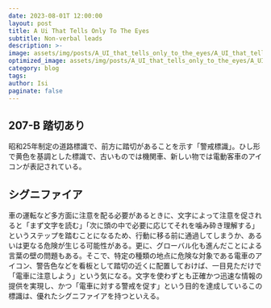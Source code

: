 ```yaml
---
date: 2023-08-01T 12:00:00
layout: post
title: A Ui That Tells Only To The Eyes
subtitle: Non-verbal leads
description: >-
image: assets/img/posts/A_UI_that_tells_only_to_the_eyes/A_UI_that_tells_only_to_the_eyes.png
optimized_image: assets/img/posts/A_UI_that_tells_only_to_the_eyes/A_UI_that_tells_only_to_the_eyes_resized_thumbnail.png
category: blog
tags: 
author: Isi
paginate: false
---
```


## 207-B 踏切あり

昭和25年制定の道路標識で、前方に踏切があることを示す「警戒標識」。ひし形で黄色を基調とした標識で、古いものでは機関車、新しい物では電動客車のアイコンが表記されている。

## シグニファイア

車の運転など多方面に注意を配る必要があるときに、文字によって注意を促されると「まず文字を読む」「次に頭の中で必要に応じてそれを噛み砕き理解する」というステップを踏むことになるため、行動に移る前に通過してしまうか、あるいは更なる危険が生じる可能性がある。更に、グローバル化も進んだことによる言葉の壁の問題もある。そこで、特定の種類の地点に危険な対象である電車のアイコン、警告色などを看板として踏切の近くに配置しておけば、一目見ただけで「電車に注意しよう」という気になる。文字を使わずとも正確かつ迅速な情報の提供を実現し、かつ「電車に対する警戒を促す」という目的を達成しているこの標識は、優れたシグニファイアを持つといえる。